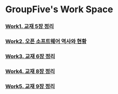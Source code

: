 GroupFive's Work Space
=======================
###
### [Work1. 교재 5장 정리]
### [Work2. 오픈 소프트웨어 역사와 현황]
### [Work3. 교재 6장 정리]
### [Work4. 교재 8장 정리]
### [Work5. 교재 9장 정리]





[Work1. 교재 5장 정리]: https://github.com/groupFive/5JO-REPOSITORY/tree/main/%EA%B5%90%EC%9E%AC%205%EC%9E%A5%20%EC%A0%95%EB%A6%AC
[Work2. 오픈 소프트웨어 역사와 현황]: https://github.com/groupFive/5JO-REPOSITORY/tree/main/OSS%20%EB%B3%B4%EA%B3%A0%EC%84%9C
[Work3. 교재 6장 정리]: https://github.com/groupFive/5JO-REPOSITORY/tree/main/%EA%B5%90%EC%9E%AC%206%EC%9E%A5%20%EC%A0%95%EB%A6%AC
[Work4. 교재 8장 정리]: https://github.com/groupFive/5JO-REPOSITORY/tree/main/%EA%B5%90%EC%9E%AC%208%EC%9E%A5%20%EC%A0%95%EB%A6%AC
[Work5. 교재 9장 정리]: https://github.com/groupFive/5JO-REPOSITORY/tree/main/%EA%B5%90%EC%9E%AC%209%EC%9E%A5%20%EC%A0%95%EB%A6%AC
